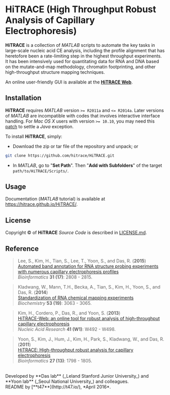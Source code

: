 # HiTRACE (High Throughput Robust Analysis of Capillary Electrophoresis)

**HiTRACE** is a collection of *MATLAB* scripts to automate the key tasks in large-scale nucleic acid CE analysis, including the profile alignment that has heretofore been a rate-limiting step in the highest throughput experiments. It has been intensively used for quantitating data for RNA and DNA based on the mutate-and-map methodology, chromatin footprinting, and other high-throughput structure mapping techniques.

An online user-friendly GUI is available at the [**HiTRACE Web**](http://hitrace.org/).

## Installation

**HiTRACE** requires *MATLAB* version `>= R2011a` and `<= R2014a`. Later versions of *MATLAB* are incompatible with codes that involves interactive interface handling. For *Mac OS X* users with version `>= 10.10`, you may need this [patch](https://www.mathworks.com/support/bugreports/1098655) to settle a *Java* exception.

To install **HiTRACE**, simply:

- Download the zip or tar file of the repository and unpack; or 
```bash
git clone https://github.com/hitrace/HiTRACE.git
```

- In *MATLAB*, go to "**Set Path**". Then "**Add with Subfolders**" of the target `path/to/HiTRACE/Scripts/`.

## Usage 

Documentation (*MATLAB* tutorial) is available at https://hitrace.github.io/HiTRACE/.

## License

Copyright &copy; of **HiTRACE** _Source Code_ is described in [LICENSE.md](https://github.com/hitrace/HiTRACE/blob/master/LICENSE.md).

## Reference

>Lee, S., Kim, H., Tian, S., Lee, T., Yoon, S., and Das, R. (**2015**)<br/>
>[Automated band annotation for RNA structure probing experiments with numerous capillary electrophoresis profiles](http://bioinformatics.oxfordjournals.org/content/31/17/2808.abstract)<br/>
>*Bioinformatics* **31 (17)**: 2808 - 2815.

>Kladwang, W., Mann, T.H., Becka, A., Tian, S., Kim, H., Yoon, S., and Das, R. (**2014**)<br/>
>[Standardization of RNA chemical mapping experiments](http://pubs.acs.org/doi/abs/10.1021/bi5003426)<br/>
>*Biochemistry* **53 (19)**: 3063 - 3065.

>Kim, H., Cordero, P., Das, R., and Yoon, S. (**2013**)<br/>
>[HiTRACE-Web: an online tool for robust analysis of high-throughput capillary electrophoresis](http://nar.oxfordjournals.org/content/41/W1/W492)<br/>
>*Nucleic Acid Research* **41 (W1)**: W492 - W498.

>Yoon, S., Kim, J., Hum, J., Kim, H., Park, S., Kladwang, W., and Das, R. (**2011**)<br/>
>[HiTRACE: High-throughput robust analysis for capillary electrophoresis](http://bioinformatics.oxfordjournals.org/content/27/13/1798)<br/>
>*Bioinformatics* **27 (13)**: 1798 - 1805.

<br/>
Developed by **Das lab** (_Leland Stanford Junior University_) and **Yoon lab** (_Seoul National University_) and colleagues.
<br/>
README by [**t47**](http://t47.io/), *April 2016*.
